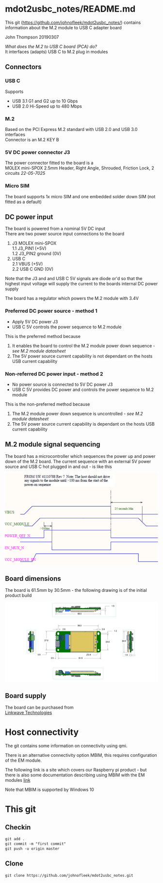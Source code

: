 # mdot2usbc_notes/README.md
This git (https://github.com/johnofleek/mdot2usbc_notes/) contains information about the M.2 module to USB C adapter board

John Thompson 20190307

*What does the M.2 to USB C board (PCA) do?*   
It interfaces (adapts) USB C to M.2 plug in modules  
  
  
## Connectors
### USB C  
Supports
* USB 3.1 G1 and G2 up to 10 Gbps  
* USB 2.0 Hi-Speed up to 480 Mbps  

### M.2  
Based on the PCI Express M.2 standard with USB 2.0 and USB 3.0 interfaces  
Connector is an M.2 KEY B  

### 5V DC power connector J3
The power connector fitted to the board is a  
MOLEX mini-SPOX  2.5mm Header, Right Angle, Shrouded, Friction Lock, 2 circuits *22-05-7025*

### Micro SIM 
The board supports 1x micro SIM and one embedded solder down SIM (not fitted as a default)
  
  
## DC power input
The board is powered from a nominal 5V DC input  
There are two power source input connections to the board  

1. J3 MOLEX mini-SPOX  
   1.1 J3_PIN1 (+5V)  
   1.2 J3_PIN2 ground (0V)    
2. USB C  
   2.1 VBUS (+5V)  
   2.2 USB C GND (0V)    

Note that the J3 and and USB C 5V signals are diode or'd so that the highest input voltage will supply the current to the boards internal DC power supply  

The board has a regulator which powers the M.2 module with 3.4V  

### Preferred DC power source - method 1
* Apply 5V DC power J3
* USB C 5V controls the power sequence to M.2 module  
  
This is the preferred method because  
1. It enables the board to control the M.2 module power down sequence - *see M.2 module datasheet*  
2. The 5V power source current capability is not dependant on the hosts USB current capability

### Non-referred DC power input - method 2
* No power source is connected to 5V DC power J3
* USB C 5V provides DC power and controls the power sequence to M.2 module

This is the non-preferred method because  
1. The M.2 module power down sequence is uncontrolled - *see M.2 module datasheet*  
2. The 5V power source current capability is dependant on the hosts USB current capability
  
  
## M.2 module signal sequencing  
The board has a microcontroller which sequences the power up and power down of the M.2 board. The current sequence with an external 5V power source and USB C hot plugged in and out - is like this  

![Image of power sequence](https://github.com/johnofleek/mdot2usbc_notes/blob/master/M_2_sequence20190307.png)  
  
  
## Board dimensions
The board is 61.5mm by 30.5mm - the following drawing is of the initial product build  

![Image of board](https://github.com/johnofleek/mdot2usbc_notes/blob/master/M2PCB_20190306.jpg)  
  
  
## Board supply
The board can be purchased from   
[Linkwave Technologies](http://linkwave.co.uk)   
    
    
# Host connectivity
The git contains some information on connectivity using qmi.

There is an alternative connectivity option MBIM, this requires configuration of the EM module.

The following link is a site which covers our Raspberry pi product - but there is also some documentation describing using MBIM with the EM modules
[link](https://johnofleek.github.io/PiloT/docs/networkManagerDocs/instructions_EM7455.html)  

Note that MBIM is supported by Windows 10

    
# This git
## Checkin
```
git add .
git commit -m "first commit"
git push -u origin master
```
  
## Clone
```
git clone https://github.com/johnofleek/mdot2usbc_notes.git
```

